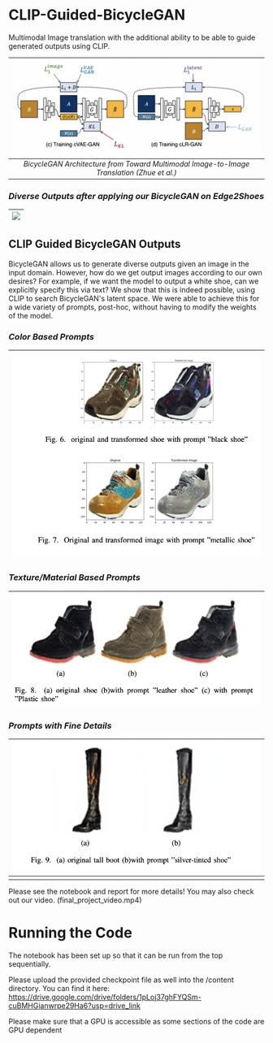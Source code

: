 # CLIP-Guided-BicycleGAN

Multimodal Image translation with the additional ability to be able to guide generated outputs using CLIP. 




  
|<img src="./images/BicycleGANArchitecture.png" width="500px"></img>| 
|:--:| 
|*BicycleGAN Architecture from Toward Multimodal Image-to-Image Translation (Zhue et al.)*|




### *Diverse Outputs after applying our BicycleGAN on Edge2Shoes*
|<img src="./images/BicycleGANOutputs.png" width="500px"></img> | 
|:--:| 





## CLIP Guided BicycleGAN Outputs

BicycleGAN allows us to generate diverse outputs given an image in the input domain. However, how do we get output images according to our own desires? For example, if we want the model to output a white shoe, can we explicitly specify this via text? We show that this is indeed possible, using CLIP to search BicycleGAN's latent space. We were able to achieve this for a wide variety of prompts, post-hoc, without having to modify the weights of the model.


### *Color Based Prompts*
| <img src="./images/BasicPrompts.png" width="500px"></img>| 
|:--:| 


### *Texture/Material Based Prompts*
| <img src="./images/TexturePrompts.png" width="500px"></img>| 
|:--:| 



### *Prompts with Fine Details*
|<img src="./images/FinePrompts.png" width="500px"></img>| 
|:--:| 
||






Please see the notebook and report for more details! You may also check out our video. (final_project_video.mp4)

# Running the Code
The notebook has been set up so that it can be run from the top sequentially.

Please upload the provided checkpoint file as well into the /content directory. You can find it here:
https://drive.google.com/drive/folders/1pLoj37ghFYQSm-cuBMHGianwrpe29Ha6?usp=drive_link

Please make sure that a GPU is accessible as some sections of the code are GPU dependent
